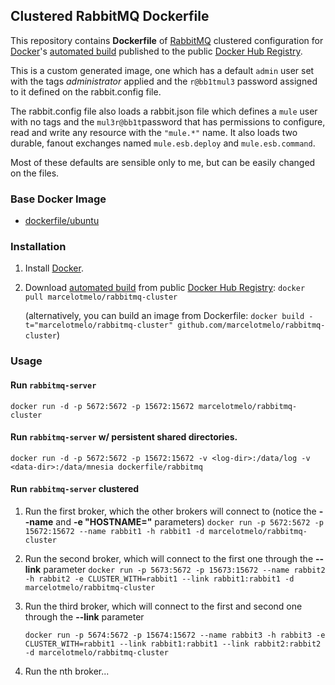 ## Clustered RabbitMQ Dockerfile


This repository contains **Dockerfile** of [RabbitMQ](http://www.rabbitmq.com/) clustered configuration for [Docker](https://www.docker.com/)'s [automated build](https://registry.hub.docker.com/u/marcelotmelo/rabbitmq-cluster/) published to the public [Docker Hub Registry](https://registry.hub.docker.com/).

This is a custom generated image, one which has a default `admin` user set with the tags _administrator_ applied and the `r@bb1tmul3` password assigned to it defined on the rabbit.config file.

The rabbit.config file also loads a rabbit.json file which defines a `mule` user with no tags and the `mul3r@bb1t`password that has permissions to configure, read and write any resource with the `"mule.*"` name. It also loads two durable, fanout exchanges named `mule.esb.deploy` and `mule.esb.command`.

Most of these defaults are sensible only to me, but can be easily changed on the files.

### Base Docker Image

* [dockerfile/ubuntu](http://dockerfile.github.io/#/ubuntu)


### Installation

1. Install [Docker](https://www.docker.com/).

2. Download [automated build](https://registry.hub.docker.com/u/marcelotmelo/rabbitmq-cluster/) from public [Docker Hub Registry](https://registry.hub.docker.com/): `docker pull marcelotmelo/rabbitmq-cluster`

   (alternatively, you can build an image from Dockerfile: `docker build -t="marcelotmelo/rabbitmq-cluster" github.com/marcelotmelo/rabbitmq-cluster`)


### Usage

#### Run `rabbitmq-server`

    docker run -d -p 5672:5672 -p 15672:15672 marcelotmelo/rabbitmq-cluster

#### Run `rabbitmq-server` w/ persistent shared directories.

    docker run -d -p 5672:5672 -p 15672:15672 -v <log-dir>:/data/log -v <data-dir>:/data/mnesia dockerfile/rabbitmq

#### Run `rabbitmq-server` clustered


1. Run the first broker, which the other brokers will connect to (notice the __--name__ and __-e "HOSTNAME="__ parameters)
    `docker run -p 5672:5672 -p 15672:15672 --name rabbit1 -h rabbit1 -d marcelotmelo/rabbitmq-cluster`

2. Run the second broker, which will connect to the first one through the __--link__ parameter
    `docker run -p 5673:5672 -p 15673:15672 --name rabbit2 -h rabbit2 -e CLUSTER_WITH=rabbit1 --link rabbit1:rabbit1 -d marcelotmelo/rabbitmq-cluster`

3. Run the third broker, which will connect to the first and second one through the __--link__ parameter

    `docker run -p 5674:5672 -p 15674:15672 --name rabbit3 -h rabbit3 -e CLUSTER_WITH=rabbit1 --link rabbit1:rabbit1 --link rabbit2:rabbit2 -d marcelotmelo/rabbitmq-cluster`

4. Run the nth broker...
